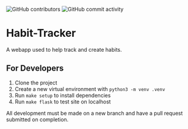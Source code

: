 ![GitHub contributors](https://img.shields.io/github/contributors/OliverCutting/habit-tracker)
![GitHub commit activity](https://img.shields.io/github/commit-activity/w/OliverCutting/habit-tracker)
# Habit-Tracker

A webapp used to help track and create habits.

## For Developers

1. Clone the project
2. Create a new virtual environment with `python3 -m venv .venv`
3. Run `make setup` to install dependencies
4. Run `make flask` to test site on localhost

All development must be made on a new branch and have a pull request submitted on completion.